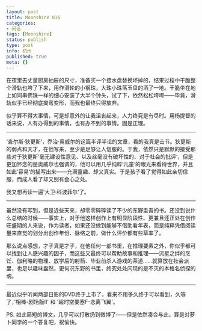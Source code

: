 ```yaml
---
layout: post
title: Moonshine 016
categories:
- 闲话
tags: [Moonshine]
status: publish
type: post
info: 杭州
published: true
meta: {}
---
```


在夜里去丈量厨房抽屉的尺寸，准备买一个接水盘替换坏掉的，结果过程中干脆整个滑轨也垮了下来，用作滑轮的小钢珠，大珠小珠落玉盘的洒了一地。干脆坐在地上如同串佛珠一样的细心安装了大半个钟头，试了下，依然松松垮垮——毕竟，滑轨似乎已经彻底拗弯变形，而我也最终只得放弃。

似乎算不得大事情，可是却意外的让我沮丧起来，人力终究是有尽时。用杨提督的话来说，人有办得到的事情，也有办不到的事情。固是正理。

----

‘查尔斯·狄更斯’，乔治·奥威尔的这篇半评半论的文章，看的我真是击节。狄更斯的弱点和天才，在他写来，至少是足够让人信服的。于我，依然只是默默的接受那些对于狄更斯’毫无建设性意见、以及丝毫没有破坏性的、对于社会的批评‘，但是更加怀念的是奥威尔也强调的，他可以用几乎纯粹’儿童‘的眼光来看待世界，并且如此’容易‘的描写出来——充满童趣、却又真实。于是孩子看了觉得如此亲切信服，而成人看了却又别有会心之处。

我又想再读一遍’大卫·科波菲尔‘了。

----

虽然没有写到，但是近些天来，却零零碎碎读了不少的东野圭吾的书。还没到说什么总结的时候——事实上，对于他这样创作上有明显阶段性、更兼且还正处在创作旺盛期的人来说，作为读者，如果还没做到能够不借助看年表，而是纯粹凭借阅读量来直觉的划分出创作年份、脉络之前，做什么评价都有些草率了。

那么说点感想，才子真是才子，在他任何一部书里，在推理要素之外，你似乎都可以找到让人感兴趣的因子，而这些又最终可以帮助故事和推理——流星之绊的烹饪、伽利略的物理、放学后的射箭、毕业前杀人游戏的茶道……就算放在社会派里，也足以趣味盎然，更何况东野的书里，终究处处闪现的是不灭的本格名侦探的魂。

----

最近似乎听闻两部日影的DVD终于上市了，看来不用多久终于可以看到，久等了，’相棒-剧场版II' 和 '超时空要塞F-恋离飞翼'。

PS. 如此简短的博文，几乎可以打散扔到微博了——但是依然凑合与此，算是对萝卜同学的一个答复吧，祝愉快。

